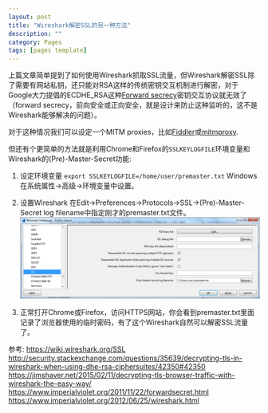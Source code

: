 ```yaml
---
layout: post
title: "Wireshark解密SSL的另一种方法"
description: ""
category: Pages
tags: [pages template]
---
```

上篇文章简单提到了如何使用Wireshark抓取SSL流量，但Wireshark解密SSL除了需要有网站私钥，还只能对RSA这样的传统密钥交互机制进行解密，对于Google大力提倡的ECDHE_RSA这种[Forward secrecy](https://en.wikipedia.org/wiki/Forward_secrecy)密钥交互协议就无效了（forward secrecy，前向安全或正向安全，就是设计来防止这种监听的，这不是Wireshark能够解决的问题）。

对于这种情况我们可以设定一个MITM proxies，比如[Fiddler](http://www.fiddler2.com/fiddler2/)或[mitmproxy](http://mitmproxy.org/).

但还有个更简单的方法就是利用Chrome和Firefox的`SSLKEYLOGFILE`环境变量和Wireshark的(Pre)-Master-Secret功能:

1. 设定环境变量
`export SSLKEYLOGFILE=/home/user/premaster.txt`
Windows在系统属性->高级->环境变量中设置。

2. 设置Wireshark
在Edit->Preferences->Protocols->SSL->(Pre)-Master-Secret log filename中指定刚才的premaster.txt文件。
![(Pre)-Master-Secret](/images/premaster.png)

3. 正常打开Chrome或Firefox，访问HTTPS网站，你会看到premaster.txt里面记录了浏览器使用的临时密码，有了这个Wireshark自然可以解密SSL流量了。


参考:
https://wiki.wireshark.org/SSL
http://security.stackexchange.com/questions/35639/decrypting-tls-in-wireshark-when-using-dhe-rsa-ciphersuites/42350#42350
https://jimshaver.net/2015/02/11/decrypting-tls-browser-traffic-with-wireshark-the-easy-way/
https://www.imperialviolet.org/2011/11/22/forwardsecret.html
https://www.imperialviolet.org/2012/06/25/wireshark.html


